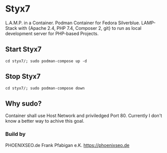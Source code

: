 # Styx7
L.A.M.P. in a Container. Podman Container for Fedora Silverblue. LAMP-Stack with {Apache 2.4, PHP 7.4, Composer 2, git} to run as local development server for PHP-based Projects.

## Start Styx7

```cd styx7/; sudo podman-compose up -d```

## Stop Styx7

```cd styx7/; sudo podman-compose down```

## Why sudo?
Container shall use Host Network and priviledged Port 80.
Currently I don't know a better way to achive this goal.

### Build by
PHOENIXSEO.de Frank Pfabigan e.K.
https://phoenixseo.de
